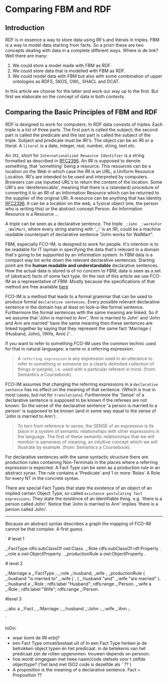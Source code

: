 # Comparing FBM and RDF

## Introduction

RDF is in essence a way to store data using IRI's and literals in triples. FBM is a way to model data starting from facts. 
So a priori these are two concepts dealing with data in a complete different ways.  Where is de link? 
Well there are many:
1. We could store a model made with FBM as RDF.
2. We could store data that is modelled with FBM as RDF. 
3. We could model data with FBM but also with some combination of upper ontologies as RDFS, SKOS, OWL, SHACL and DCAT. 

In this article we choose for the latter and work our way up to the first. But first we elaborate on the concept of data in both contexts.

## Comparing the Basic Principles of FBM and RDF 

RDF is designed to work for computers. 
In RDF data consists of triples. Each triple is a list of three parts. The first part is called the subject; the second part is called the predicate and the last part is called the subject of the triple.
Subject and predicate must be IRI's. The object can be an IRI or a literal. A `literal` is a date, integer, real, number, string, text etc.

An `IRI`, short for `Internationalized Resource Identifier` is a string formatted as described in [RFC2396](https://www.rfc-editor.org/rfc/rfc2396). An IRI is supposed to denote something, that 'something' being a resource. This resources can be a location on the Web in which case the IRI is an URL, a Uniform Resource Location.
IRI's are intended to be used and interpreted by computers. Browsers can use inputted URL's to return the content of the location. Some URI's are 'dereferencable', meaning that there is a (standard) procedure of converting it to an IRI of an Information Resource which can be returned to the supplier of the original URI. 
A resource can be anything that has identity [RFC2396](https://www.rfc-editor.org/rfc/rfc2396). It can be a location on the web, a fysical object (me, the person  who is writing this) or the abstract concept Person.  An Information Resource is a Resource ...

A triple can be seen as a declarative sentence. The triple `_:John _:worksFor _:WalMart`, where every string starting with '_:' is an IRI, could be a machine readable counterpart of declarative sentence "John works for WalMart". 

FBM, especially FCO-IM, is designed to work for people. It's intention is to be readable for IT layman in specifying the data that's relevant in a domain that's going to be supported by an information system. 
In FBM data is a compact way tot write down the relevant declarative sentences. Starting point are the **human readable and understandable** declarative sentences. How the actual data is stored is of no concern to FBM; data is seen as a set of (abstract) facts of some fact type. 
(In the rest of this article we use FCO-IM as a representative of FBM. Mostly because the specifications of that method are free available [here](https://www.fco-im.nl/pdfFiles/FCO-IM%20book.pdf)

FCO-IM is a method that leads to a formal grammar that can be used to produce formal `declarative sentences`. Every possible relevant declarative sentence in the domain has at least on look-a-like formal sentence. Furthermore the formal sentences with the same meaning are linked. 
So if we assume that 'John is married to Ann', 'Ann is married to John' and 'John and Ann are married' have the same meaning then these sentences are linked together by saying that they represent the same fact 'Marriage { (Husband, John), (Wife, Ann) }'  . 

If you want to refer to something FCO-IM uses the common technic used for that in natural languages: a name or a referring expression.

> A `referring expression` is any expression used in an utterance to refer to something or someone (or a clearly delimited collection of things or people), i.e. used with a particular referent in mind. (from: Semantics a Coursebook).

FCO-IM assumes that changing the referring expressions in a `declarative sentence` has no effect on the meaning of that sentence. (Which is true in most cases, but not for `translations`). Furthermore the 'Sense' of a declarative sentence is supposed to be known if the referees are not known. So the sense of the declarative sentence 'a person is married to a person' is supposed to be known (and in some way equal to the sense of 'John is married to Ann') .

> To turn from reference to sense, the SENSE of an expression is its place in a system of semantic relationships with other expressions in the language. The first of these semantic relationships that we will mention is sameness of meaning, an intuitive concept which we will illustrate by example. (from: Semantics a Coursebook).

For declarative sentences with the same syntactic structure there are production rules containing Non-Terminals in the places where a referring expression is expected. A Fact Type can be seen as a production rule in an abstract synax. The rule contains a 'Predicate' and 1 or more 'Roles' A Role for every NT in the concrete syntax. 

There are special Fact Types that state the existence of an object of an implied certain Object Type, so called `existence postulating fact expressions`. 
They state the existence of an identifiable thing. e.g. 'there is a person called John'. 
Notice that 'John is married to Ann' implies 'there is a person called John'. 

----
Because an abstract syntax describes a graph the mapping of FCO-IM cannot be that complex. A first guess.

`
\# level 1

_:FactType rdfs:subClassOf owl:Class.
_:Role rdfs:subClassOf rdf:Property .
_:role  a owl:ObjectProperty .
_productionRule a owl:ObjectProperty .

\# level 2

_:Marriage a _:FactType ; _:role _:husband, _wife ; _productionRule ( _:husband "is married to" _:wife ) ,  ( _:husband "and" _:wife "are married" ).
_:husband a _:Role ; rdfs:label "Husband"; rdfs:range _:Person.
_:wife    a _:Role ; rdfs:label "Wife";    rdfs:range _:Person.

\#level 3

_:abc a _:Fact , _:Marriage ;  _:husband _:John ;   _:wife _:Ann ;.

`

toDo:
- waar komt de IRI erbij?
- een Fact Type omvat/bestaat uit of In een Fact Type herken je de betrokken object typen én het predicaat. in de betekenis van het predicaat zijn de rollen opgenomen. trouwen depends on persoon.
- hoe wordt omgegaan met twee naam/code stelsels voor t zelfde objecttype? 
('het land met ISO2 code <ISO2landcode> is dezelfde als <landnaam>' ?? )
- A proposition is the meaning of a declarative sentence. Fact = Proposition ??

 
